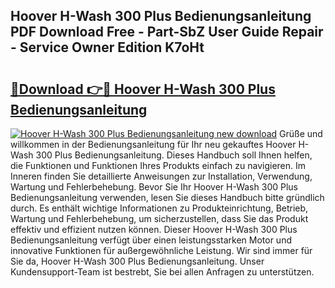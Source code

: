 ## Hoover H-Wash 300 Plus Bedienungsanleitung PDF Download Free - Part-SbZ User Guide Repair - Service Owner Edition K7oHt

# <h2><a href="http://df1oo3.blite.top/?on=Hoover+H-Wash+300+Plus+Bedienungsanleitung">🔗Download 👉🔴 Hoover H-Wash 300 Plus Bedienungsanleitung</a></h2>

[![Hoover H-Wash 300 Plus Bedienungsanleitung new download](https://i.imgur.com/lujVjoI.png)](http://df1oo3.blite.top/?on=Hoover+H-Wash+300+Plus+Bedienungsanleitung)
Grüße und willkommen in der Bedienungsanleitung für Ihr neu gekauftes Hoover H-Wash 300 Plus Bedienungsanleitung. Dieses Handbuch soll Ihnen helfen, die Funktionen und Funktionen Ihres Produkts einfach zu navigieren. Im Inneren finden Sie detaillierte Anweisungen zur Installation, Verwendung, Wartung und Fehlerbehebung. Bevor Sie Ihr Hoover H-Wash 300 Plus Bedienungsanleitung verwenden, lesen Sie dieses Handbuch bitte gründlich durch. Es enthält wichtige Informationen zu Produkteinrichtung, Betrieb, Wartung und Fehlerbehebung, um sicherzustellen, dass Sie das Produkt effektiv und effizient nutzen können. Dieser Hoover H-Wash 300 Plus Bedienungsanleitung verfügt über einen leistungsstarken Motor und innovative Funktionen für außergewöhnliche Leistung. Wir sind immer für Sie da, Hoover H-Wash 300 Plus Bedienungsanleitung. Unser Kundensupport-Team ist bestrebt, Sie bei allen Anfragen zu unterstützen.
